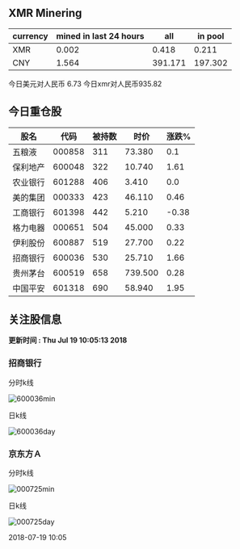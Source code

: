 ## XMR Minering

|currency|mined in last 24 hours|all|in pool|
|---|---|---|---|
|XMR|0.002|0.418|0.211|
|CNY|1.564|391.171|197.302|

今日美元对人民币 6.73	今日xmr对人民币935.82


## 今日重仓股 

|股名|代码|被持数|时价|涨跌%|
|---|---|---|---|---|
|五粮液|000858|311|73.380|0.1|
|保利地产|600048|322|10.740|1.61|
|农业银行|601288|406|3.410|0.0|
|美的集团|000333|423|46.110|0.46|
|工商银行|601398|442|5.210|-0.38|
|格力电器|000651|504|45.000|0.33|
|伊利股份|600887|519|27.700|0.22|
|招商银行|600036|530|25.710|1.66|
|贵州茅台|600519|658|739.500|0.28|
|中国平安|601318|690|58.940|1.95|

## 关注股信息
**更新时间 : Thu Jul 19 10:05:13 2018**
### 招商银行 
分时k线

![600036min](http://image.sinajs.cn/newchart/min/n/sh600036.gif)

日k线

![600036day](http://image.sinajs.cn/newchart/daily/n/sh600036.gif)

### 京东方Ａ 
分时k线

![000725min](http://image.sinajs.cn/newchart/min/n/sz000725.gif)

日k线

![000725day](http://image.sinajs.cn/newchart/daily/n/sz000725.gif)

2018-07-19 10:05